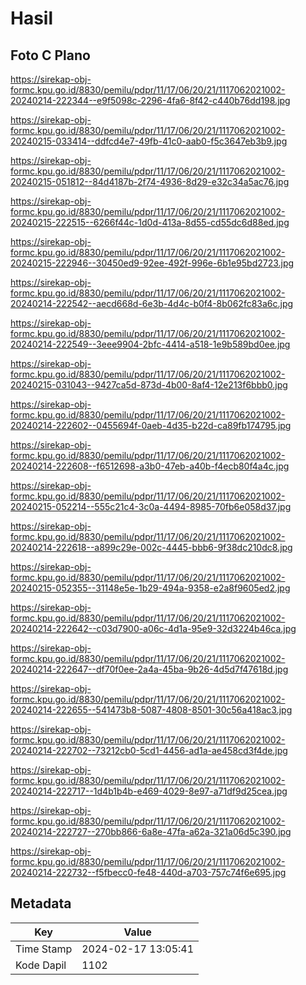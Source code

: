 # Hasil

## Foto C Plano

https://sirekap-obj-formc.kpu.go.id/8830/pemilu/pdpr/11/17/06/20/21/1117062021002-20240214-222344--e9f5098c-2296-4fa6-8f42-c440b76dd198.jpg

https://sirekap-obj-formc.kpu.go.id/8830/pemilu/pdpr/11/17/06/20/21/1117062021002-20240215-033414--ddfcd4e7-49fb-41c0-aab0-f5c3647eb3b9.jpg

https://sirekap-obj-formc.kpu.go.id/8830/pemilu/pdpr/11/17/06/20/21/1117062021002-20240215-051812--84d4187b-2f74-4936-8d29-e32c34a5ac76.jpg

https://sirekap-obj-formc.kpu.go.id/8830/pemilu/pdpr/11/17/06/20/21/1117062021002-20240215-222515--6266f44c-1d0d-413a-8d55-cd55dc6d88ed.jpg

https://sirekap-obj-formc.kpu.go.id/8830/pemilu/pdpr/11/17/06/20/21/1117062021002-20240215-222946--30450ed9-92ee-492f-996e-6b1e95bd2723.jpg

https://sirekap-obj-formc.kpu.go.id/8830/pemilu/pdpr/11/17/06/20/21/1117062021002-20240214-222542--aecd668d-6e3b-4d4c-b0f4-8b062fc83a6c.jpg

https://sirekap-obj-formc.kpu.go.id/8830/pemilu/pdpr/11/17/06/20/21/1117062021002-20240214-222549--3eee9904-2bfc-4414-a518-1e9b589bd0ee.jpg

https://sirekap-obj-formc.kpu.go.id/8830/pemilu/pdpr/11/17/06/20/21/1117062021002-20240215-031043--9427ca5d-873d-4b00-8af4-12e213f6bbb0.jpg

https://sirekap-obj-formc.kpu.go.id/8830/pemilu/pdpr/11/17/06/20/21/1117062021002-20240214-222602--0455694f-0aeb-4d35-b22d-ca89fb174795.jpg

https://sirekap-obj-formc.kpu.go.id/8830/pemilu/pdpr/11/17/06/20/21/1117062021002-20240214-222608--f6512698-a3b0-47eb-a40b-f4ecb80f4a4c.jpg

https://sirekap-obj-formc.kpu.go.id/8830/pemilu/pdpr/11/17/06/20/21/1117062021002-20240215-052214--555c21c4-3c0a-4494-8985-70fb6e058d37.jpg

https://sirekap-obj-formc.kpu.go.id/8830/pemilu/pdpr/11/17/06/20/21/1117062021002-20240214-222618--a899c29e-002c-4445-bbb6-9f38dc210dc8.jpg

https://sirekap-obj-formc.kpu.go.id/8830/pemilu/pdpr/11/17/06/20/21/1117062021002-20240215-052355--31148e5e-1b29-494a-9358-e2a8f9605ed2.jpg

https://sirekap-obj-formc.kpu.go.id/8830/pemilu/pdpr/11/17/06/20/21/1117062021002-20240214-222642--c03d7900-a06c-4d1a-95e9-32d3224b46ca.jpg

https://sirekap-obj-formc.kpu.go.id/8830/pemilu/pdpr/11/17/06/20/21/1117062021002-20240214-222647--df70f0ee-2a4a-45ba-9b26-4d5d7f47618d.jpg

https://sirekap-obj-formc.kpu.go.id/8830/pemilu/pdpr/11/17/06/20/21/1117062021002-20240214-222655--541473b8-5087-4808-8501-30c56a418ac3.jpg

https://sirekap-obj-formc.kpu.go.id/8830/pemilu/pdpr/11/17/06/20/21/1117062021002-20240214-222702--73212cb0-5cd1-4456-ad1a-ae458cd3f4de.jpg

https://sirekap-obj-formc.kpu.go.id/8830/pemilu/pdpr/11/17/06/20/21/1117062021002-20240214-222717--1d4b1b4b-e469-4029-8e97-a71df9d25cea.jpg

https://sirekap-obj-formc.kpu.go.id/8830/pemilu/pdpr/11/17/06/20/21/1117062021002-20240214-222727--270bb866-6a8e-47fa-a62a-321a06d5c390.jpg

https://sirekap-obj-formc.kpu.go.id/8830/pemilu/pdpr/11/17/06/20/21/1117062021002-20240214-222732--f5fbecc0-fe48-440d-a703-757c74f6e695.jpg


## Metadata

| Key        | Value               |
| ---------- | ------------------- |
| Time Stamp | 2024-02-17 13:05:41 |
| Kode Dapil | 1102                |



